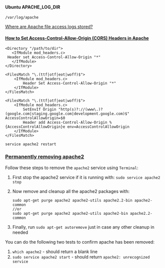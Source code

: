 
#### Ubuntu APACHE_LOG_DIR

`/var/log/apache`

[Where are Apache file access logs stored?](https://unix.stackexchange.com/questions/38978/where-are-apache-file-access-logs-stored)


#### [How to Set Access-Control-Allow-Origin (CORS) Headers in Apache](https://tecadmin.net/set-access-control-allow-origin-cors-in-apache/)

```
<Directory "/path/to/dir">
   <IfModule mod_headers.c>
 Header set Access-Control-Allow-Origin "*"
   </IfModule>
</Directory>
```

```
<FilesMatch "\.(ttf|otf|eot|woff)$">
    <IfModule mod_headers.c>
        Header Set Access-Control-Allow-Origin "*"
    </IfModule>
</FilesMatch>
```

```
<FilesMatch "\.(ttf|otf|eot|woff)$">
    <IfModule mod_headers.c>
        SetEnvIf Origin "http(s)?://(www\.)?(google.com|staging.google.com|development.google.com)$" AccessControlAllowOrigin=$0
        Header add Access-Control-Allow-Origin %{AccessControlAllowOrigin}e env=AccessControlAllowOrigin
    </IfModule>
</FilesMatch>
```

`service apache2 restart`

### [Permanently removing apache2](https://askubuntu.com/questions/176964/permanently-removing-apache2)
Follow these steps to remove the `apache2` service using `Terminal`:

 1. First stop the apache2 service if it is running with: `sudo service apache2 stop`
 2. Now remove and cleanup all the apache2 packages with:

        sudo apt-get purge apache2 apache2-utils apache2.2-bin apache2-common
        //or 
        sudo apt-get purge apache2 apache2-utils apache2-bin apache2.2-common


 3. Finally, run `sudo apt-get autoremove` just in case any other cleanup in needed

You can do the following two tests to confirm apache has been removed:

 1. `which apache2` - should return a blank line
 2. `sudo service apache2 start` - should return `apache2: unrecognized service`